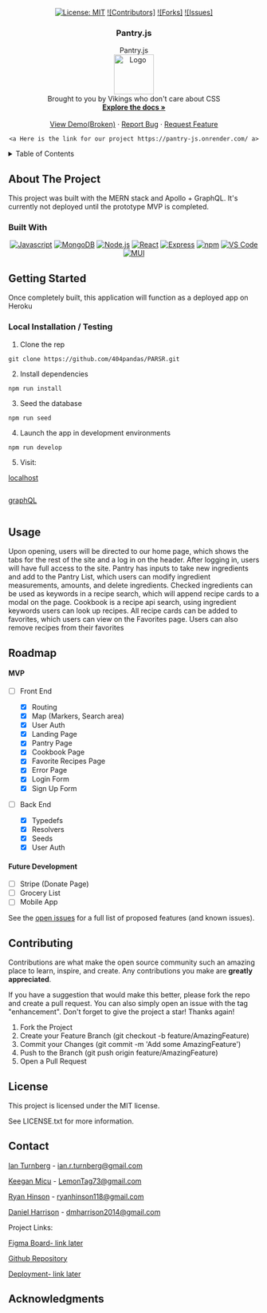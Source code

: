 <div align="center">

  <!-- Add badges using the following format: -->
  <!-- ![Name](urlToShieldHere)(urlToGithubHere) -->

[![License: MIT](https://img.shields.io/badge/License-MIT-yellow.svg)](https://opensource.org/licenses/MIT)
[![Contributors]](https://github.com/LemonTag/Pantry.js/graphs/contributors)
[![Forks]](https://github.com/LemonTag/Pantry.js/network/members)
[![Issues]](https://github.com/LemonTag/Pantry.js/issues)

</div>

<!-- PROJECT LOGO -->

<div align="center">
  <a href="https://github.com/LemonTag/Pantry.js">
  </a>

  <h3 align="center">Pantry.js</h3>

  <p align="center">
    Pantry.js    <br />
    <a href="https://www.allanimalrr.org/">
      <img src="./client/src/assets/images/aarr.png" alt="Logo" width="80" height="80">
    </a><br />
    Brought to you by Vikings who don't care about CSS<br />
    <a href="https://github.com/LemonTag/Pantry.js"><strong>Explore the docs »</strong></a>
    <br />
    <br />
    <a href="https://github.com/LemonTag/Pantry.js">View Demo(Broken)</a>
    ·
    <a href="https://github.com/LemonTag/Pantry.js/issues">Report Bug</a>
    ·
    <a href="https://github.com/LemonTag/Pantry.js/issues">Request Feature</a>

    <a Here is the link for our project https://pantry-js.onrender.com/ a>

  </p>
</div>

<!-- TABLE OF CONTENTS -->
<details>
  <summary>Table of Contents</summary>
  <ol>
    <li>
      <a href="#about-the-project">About The Project</a>
      <ul>
        <li><a href="#built-with">Built With</a></li>
      </ul>
    </li>
    <li>
      <a href="#getting-started">Getting Started</a>
      <ul>
        <li><a href="#installation">Installation</a></li>
      </ul>
    </li>
    <li><a href="#usage">Usage</a></li>
    <li><a href="#roadmap">Roadmap</a></li>
    <li><a href="#contributing">Contributing</a></li>
    <li><a href="#license">License</a></li>
    <li><a href="#contact">Contact</a></li>
    <li><a href="#acknowledgments">Acknowledgments</a></li>
  </ol>
</details>

<!-- ABOUT THE PROJECT -->

## About The Project

<!-- Add screenshots using the following format: -->
<!-- ![Screenshot alt description](directPathOfScreenshots) -->

This project was built with the MERN stack and Apollo + GraphQL.
It's currently not deployed until the prototype MVP is completed.

### Built With

<div align="center">

[![Javascript](https://img.shields.io/badge/Language-JavaScript-ff0000?style=plastic&logo=JavaScript&logoWidth=10)](https://javascript.info/)
[![MongoDB](https://img.shields.io/badge/Database-MongoDB-80ff00?style=plastic&logo=MongoDB&logoWidth=10)](https://www.mongodb.com/home)
[![Node.js](https://img.shields.io/badge/Framework-Node.js-ff0000?style=plastic&logo=Node.js&logoWidth=10)](https://nodejs.org/en/)
[![React](https://img.shields.io/badge/Framework-React.js-ff8000?style=plastic&logo=React&logoWidth=10)](https://reactjs.org/docs/getting-started.html)
[![Express](https://img.shields.io/badge/Framework-Express-80ff00?style=plastic&logo=Express&logoWidth=10)](https://expressjs.com/)
[![npm](https://img.shields.io/badge/Tools-npm-ff0000?style=plastic&logo=npm&logoWidth=10)](https://www.npmjs.com/)
[![VS Code](https://img.shields.io/badge/IDE-VSCode-ff0000?style=plastic&logo=VisualStudioCode&logoWidth=10)](https://code.visualstudio.com/docs)
[![MUI](https://img.shields.io/badge/Package-MUI-ff0000?style=plastic&logo=MUI&logoWidth=10)](https://mui.com/)

</div>

<!-- GETTING STARTED -->

## Getting Started

Once completely built, this application will function as a deployed app on Heroku

### Local Installation / Testing

1. Clone the rep

```
git clone https://github.com/404pandas/PARSR.git
```

2. Install dependencies

```
npm run install
```

3. Seed the database

```
npm run seed
```

4. Launch the app in development environments

```
npm run develop
```

5. Visit:

[localhost]()

```

```

[graphQL]()

```

```

<!-- USAGE EXAMPLES -->

## Usage

Upon opening, users will be directed to our home page, which shows the tabs for the rest of the site and a log in on the header. After logging in, users will have full access to the site.
Pantry has inputs to take new ingredients and add to the Pantry List, which users can modify ingredient measurements, amounts, and delete ingredients. Checked ingredients can be used as keywords in a recipe search, which will append recipe cards to a modal on the page.
Cookbook is a recipe api search, using ingredient keywords users can look up recipes.
All recipe cards can be added to favorites, which users can view on the Favorites page. Users can also remove recipes from their favorites

<!-- ROADMAP -->

## Roadmap

#### MVP

- [ ] Front End

  - [x] Routing
  - [x] Map (Markers, Search area)
  - [x] User Auth
  - [x] Landing Page
  - [x] Pantry Page
  - [x] Cookbook Page
  - [x] Favorite Recipes Page
  - [x] Error Page
  - [x] Login Form
  - [x] Sign Up Form

- [ ] Back End
  - [x] Typedefs
  - [x] Resolvers
  - [x] Seeds
  - [x] User Auth

#### Future Development

- [ ] Stripe (Donate Page)
- [ ] Grocery List
- [ ] Mobile App

See the [open issues](https://github.com/LemonTag/Pantry.js/issues) for a full list of proposed features (and known issues).

<!-- CONTRIBUTING -->

## Contributing

Contributions are what make the open source community such an amazing place to learn, inspire, and create. Any contributions you make are **greatly appreciated**.

If you have a suggestion that would make this better, please fork the repo and create a pull request. You can also simply open an issue with the tag "enhancement".
Don't forget to give the project a star! Thanks again!

1. Fork the Project
2. Create your Feature Branch (git checkout -b feature/AmazingFeature)
3. Commit your Changes (git commit -m 'Add some AmazingFeature')
4. Push to the Branch (git push origin feature/AmazingFeature)
5. Open a Pull Request

<!-- LICENSE -->

## License

This project is licensed under the MIT license.

See LICENSE.txt for more information.

<!-- CONTACT -->

## Contact

[Ian Turnberg]() - ian.r.turnberg@gmail.com

[Keegan Micu]() - LemonTag73@gmail.com

[Ryan Hinson]() - ryanhinson118@gmail.com

[Daniel Harrison]() - dmharrison2014@gmail.com

Project Links:

[Figma Board- link later]()

[Github Repository](https://github.com/LemonTag/Pantry.js)

[Deployment- link later]()

<!-- ACKNOWLEDGMENTS -->

## Acknowledgments


